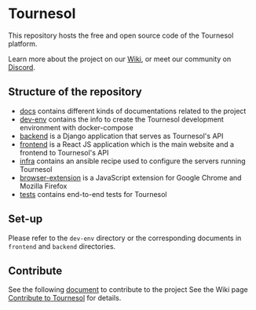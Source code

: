 # Tournesol

This repository hosts the free and open source code of the Tournesol platform.

Learn more about the project on our [Wiki][tournesol-wiki], or meet our community
on [Discord][tournesol-discord-join].

## Structure of the repository

- [docs](./docs) contains different kinds of documentations related to the
  project
- [dev-env](./dev-env) contains the info to create the Tournesol development
  environment with docker-compose
- [backend](./backend) is a Django application that serves as Tournesol's API
- [frontend](./frontend) is a React JS application which is the main website
  and a frontend to Tournesol's API
- [infra](./infra) contains an ansible recipe used to configure the servers
  running Tournesol
- [browser-extension](./browser-extension) is a JavaScript extension for
  Google Chrome and Mozilla Firefox
- [tests](./tests) contains end-to-end tests for Tournesol

## Set-up

Please refer to the `dev-env` directory or the corresponding documents in
`frontend` and `backend` directories.

## Contribute

See the following [document](./CONTRIBUTING.md) to contribute to the project
See the Wiki page [Contribute to Tournesol][tournesol-wiki-contribute] for
details.

[tournesol-discord-join]: https://discord.gg/WvcSG55Bf3
[tournesol-wiki]: https://wiki.tournesol.app/
[tournesol-wiki-contribute]: https://wiki.tournesol.app/wiki/Contribute_to_Tournesol
